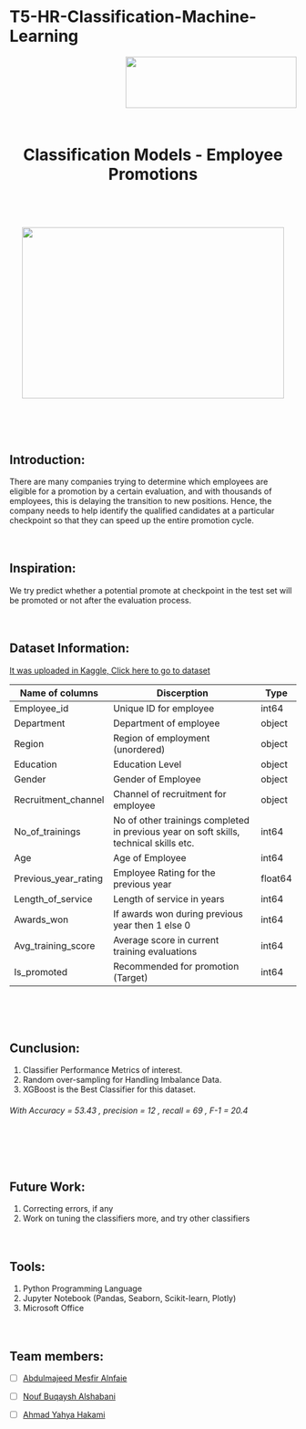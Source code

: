 # T5-HR-Classification-Machine-Learning
<img align="right" width="300" height="90" src="https://upload.wikimedia.org/wikipedia/ar/2/21/%D8%A3%D9%83%D8%A7%D8%AF%D9%8A%D9%85%D9%8A%D8%A9_%D8%B3%D8%AF%D8%A7%D9%8A%D8%A7.png">


\
&nbsp;
\
&nbsp;

\
&nbsp;
\
&nbsp;
 # <p  align="center">  **Classification Models - Employee Promotions** </p>
\
&nbsp;

 

<p align="center">
  <img width="460" height="300" src="https://t4.ftcdn.net/jpg/04/15/29/51/240_F_415295138_VZEnsaqSSgQ8py40Td5shJJb6JdfFlwb.jpg">
</p>

\
&nbsp;
\
&nbsp;

## Introduction:
There are many companies trying to determine which employees are eligible for a promotion by a certain evaluation, and with thousands of employees, this is delaying the transition to new positions. Hence, the company needs to help identify the qualified candidates at a particular checkpoint so that they can speed up the entire promotion cycle.
\
&nbsp;
\
&nbsp;

## Inspiration:

We try predict whether a potential promote at checkpoint in the test set will be promoted or not after the evaluation process.
\
&nbsp;
\
&nbsp;

## Dataset Information:
[It was uploaded in Kaggle, Click here to go to dataset](https://www.kaggle.com/arashnic/hr-ana/)


| Name of columns|Discerption|Type|
|--|--|--
 Employee_id | Unique ID for employee |  int64
Department| Department of employee|object
Region| Region of employment (unordered) |object
Education | Education Level | object
Gender |Gender of Employee | object
Recruitment_channel| Channel of recruitment for employee|object
No_of_trainings|No of other trainings completed in previous year on soft skills, technical skills etc.|int64
Age|Age of Employee|int64
Previous_year_rating|Employee Rating for the previous year|float64
Length_of_service|Length of service in years|int64
Awards_won | If awards won during previous year then 1 else 0|int64
Avg_training_score|Average score in current training evaluations|int64
Is_promoted|Recommended for promotion (Target)|int64

\
&nbsp;
\
&nbsp;

## Cunclusion:
1. Classifier Performance Metrics of interest.
2. Random over-sampling for  Handling  Imbalance  Data.
3. XGBoost is the Best Classifier for this dataset.
###### With Accuracy = 53.43 , precision  =  12 ,  recall  =  69 ,  F-1  =  20.4

\
&nbsp;
\
&nbsp;
## Future Work:
1. Correcting errors, if any
2. Work on tuning the classifiers  more,  and  try  other  classifiers
\
&nbsp;
\
&nbsp;
## Tools:
1. Python Programming Language
2. Jupyter Notebook (Pandas, Seaborn, Scikit-learn, Plotly)
3. Microsoft Office 
\
&nbsp;
\
&nbsp;

## Team members:
- [ ]  [Abdulmajeed Mesfir Alnfaie](https://github.com/AbdulamjeedAlnefaie)
- [ ]  [Nouf Buqaysh Alshabani](https://github.com/Noufalshabani)
- [ ]  [Ahmad Yahya Hakami](https://github.com/AhmadHakami)


